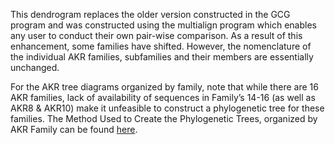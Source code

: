 This dendrogram replaces the older version constructed in the GCG program and
was constructed using the multialign program which enables any user to conduct
their own pair-wise comparison. As a result of this enhancement, some families
have shifted. However, the nomenclature of the individual AKR families,
subfamilies and their members are essentially unchanged.

For the AKR tree diagrams organized by family, note that while there are 16 AKR
families, lack of availability of sequences in Family’s 14-16 (as well as AKR8 &
AKR10) make it unfeasible to construct a phylogenetic tree for these families.
The Method Used to Create the Phylogenetic Trees, organized by AKR Family can be
found <a
href="https://github.com/HimesGroup/AKR/blob/main/data/Phylogeny_Anisha_08.08.2022.md"
target="_blank">here</a>.
